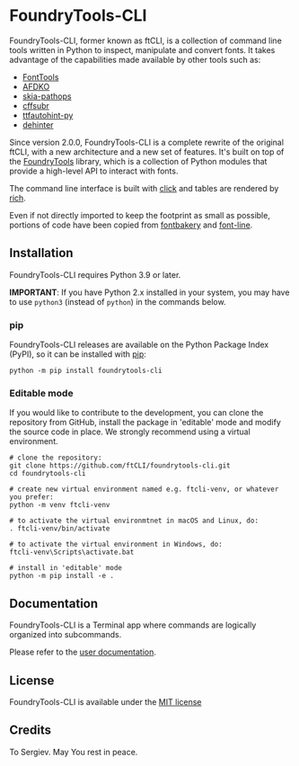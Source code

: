 # FoundryTools-CLI

FoundryTools-CLI, former known as ftCLI, is a collection of command line tools written in Python to
inspect, manipulate and convert fonts. It takes advantage of the capabilities made available by
other tools such as:

- [FontTools](https://github.com/fonttools/fonttools)
- [AFDKO](https://github.com/adobe-type-tools/afdko)
- [skia-pathops](https://github.com/fonttools/skia-pathops)
- [cffsubr](https://github.com/adobe-type-tools/cffsubr)
- [ttfautohint-py](https://github.com/fonttools/ttfautohint-py)
- [dehinter](https://github.com/source-foundry/dehinter)

Since version 2.0.0, FoundryTools-CLI is a complete rewrite of the original ftCLI, with a new
architecture and a new set of features. It's built on top of the
[FoundryTools](https://github.com/ftCLI/FoundryTools) library, which is a collection of Python
modules that provide a high-level API to interact with fonts.

The command line interface is built with [click](https://github.com/pallets/click/) and tables are
rendered by [rich](https://github.com/Textualize/rich).

Even if not directly imported to keep the footprint as small as possible, portions of code have been
copied from [fontbakery](https://github.com/googlefonts/fontbakery) and
[font-line](https://github.com/source-foundry/font-line).

## Installation

FoundryTools-CLI requires Python 3.9 or later.

**IMPORTANT**: If you have Python 2.x installed in your system, you may have to use `python3`
(instead of `python`) in the commands below.

### pip

FoundryTools-CLI releases are available on the Python Package Index (PyPI), so it can be installed
with [pip](https://pip.pypa.io/):

```shell
python -m pip install foundrytools-cli
```

### Editable mode

If you would like to contribute to the development, you can clone the repository from GitHub,
install the package in 'editable' mode and modify the source code in place. We strongly recommend
using a virtual environment.

```shell
# clone the repository:
git clone https://github.com/ftCLI/foundrytools-cli.git
cd foundrytools-cli

# create new virtual environment named e.g. ftcli-venv, or whatever you prefer:
python -m venv ftcli-venv

# to activate the virtual environmtnet in macOS and Linux, do:
. ftcli-venv/bin/activate

# to activate the virtual environment in Windows, do:
ftcli-venv\Scripts\activate.bat

# install in 'editable' mode
python -m pip install -e .
```

## Documentation

FoundryTools-CLI is a Terminal app where commands are logically organized into subcommands.

Please refer to the [user documentation](https://ftcli.github.io/FoundryTools-CLI/).

## License

FoundryTools-CLI is available under the [MIT license](LICENSE)

## Credits

To Sergiev. May You rest in peace.
